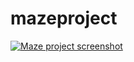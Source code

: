 # mazeproject

[![Maze project screenshot](http://alex-ng.com/static/images/projects/maze-project/preview.png)](http://alex-ng.com/projects/maze-project)

